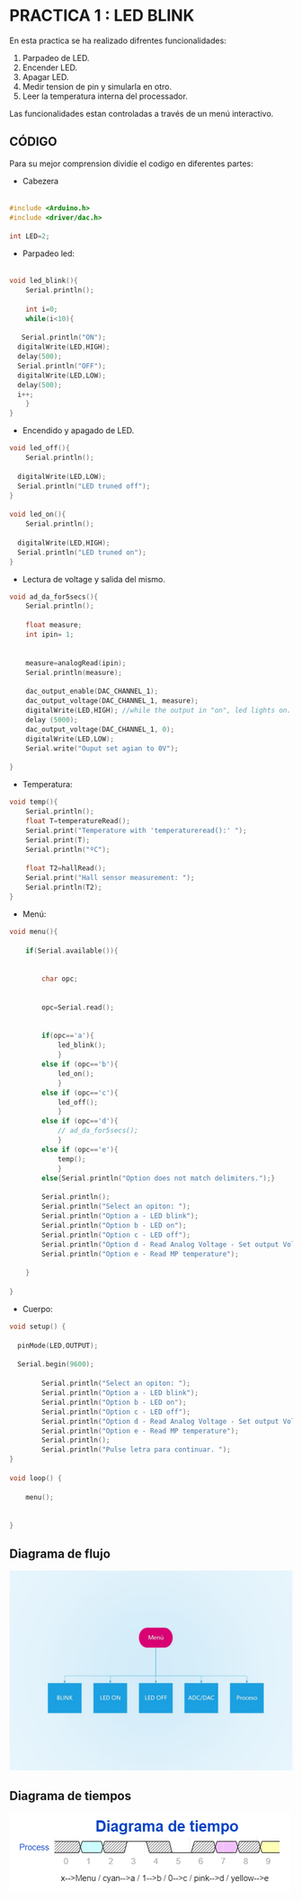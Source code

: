 # PRACTICA 1  :  LED BLINK

En esta practica se ha realizado difrentes funcionalidades: 
1. Parpadeo de LED.
2. Encender LED.
3. Apagar LED. 
4. Medir tension de pin y simularla en otro. 
5. Leer la temperatura interna del processador.

Las funcionalidades estan controladas a través de un menú interactivo. 

## CÓDIGO

Para su mejor comprension dividíe el codigo en diferentes partes:

* Cabezera

```cpp

#include <Arduino.h>
#include <driver/dac.h>

int LED=2;

```

* Parpadeo led:

```cpp

void led_blink(){
    Serial.println();

    int i=0;
    while(i<10){

   Serial.println("ON");
  digitalWrite(LED,HIGH);
  delay(500);
  Serial.println("OFF");
  digitalWrite(LED,LOW);
  delay(500);
  i++;
    }   
}

```

* Encendido y apagado de LED.

```cpp
void led_off(){
    Serial.println();

  digitalWrite(LED,LOW);
  Serial.println("LED truned off");
}

void led_on(){
    Serial.println();

  digitalWrite(LED,HIGH);
  Serial.println("LED truned on");
}
```

* Lectura de voltage y salida del mismo.

```cpp
void ad_da_for5secs(){
    Serial.println();

    float measure;
    int ipin= 1;
    

    measure=analogRead(ipin);
    Serial.println(measure);
   
    dac_output_enable(DAC_CHANNEL_1);
    dac_output_voltage(DAC_CHANNEL_1, measure);
    digitalWrite(LED,HIGH); //while the output in "on", led lights on. 
    delay (5000);
    dac_output_voltage(DAC_CHANNEL_1, 0);
    digitalWrite(LED,LOW);
    Serial.write("Ouput set agian to 0V");
    
}
```

* Temperatura: 

```cpp
void temp(){
    Serial.println();
    float T=temperatureRead();
    Serial.print("Temperature with 'temperatureread():' "); 
    Serial.print(T); 
    Serial.println("ºC");

    float T2=hallRead();
    Serial.print("Hall sensor measurement: ");
    Serial.println(T2); 
}
```
* Menú:
```cpp
void menu(){

    if(Serial.available()){
        

        char opc;
        
    
        opc=Serial.read();
        

        if(opc=='a'){
            led_blink();
            }
        else if (opc=='b'){
            led_on();
            }
        else if (opc=='c'){
            led_off();
            }
        else if (opc=='d'){
            // ad_da_for5secs();
            }
        else if (opc=='e'){
            temp();
            }
        else{Serial.println("Option does not match delimiters.");}

        Serial.println();
        Serial.println("Select an opiton: ");
        Serial.println("Option a - LED blink");
        Serial.println("Option b - LED on");
        Serial.println("Option c - LED off");
        Serial.println("Option d - Read Analog Voltage - Set output Voltage");
        Serial.println("Option e - Read MP temperature");

    }
    
}
```

* Cuerpo: 

```cpp
void setup() {

  pinMode(LED,OUTPUT);

  Serial.begin(9600);

        Serial.println("Select an opiton: ");
        Serial.println("Option a - LED blink");
        Serial.println("Option b - LED on");
        Serial.println("Option c - LED off");
        Serial.println("Option d - Read Analog Voltage - Set output Voltage");
        Serial.println("Option e - Read MP temperature");
        Serial.println();
        Serial.println("Pulse letra para continuar. ");
}

void loop() {

    menu();
    

}
```

## Diagrama de flujo

![](Dibujo1.jpg)

## Diagrama de tiempos

![](wavedrom.png)